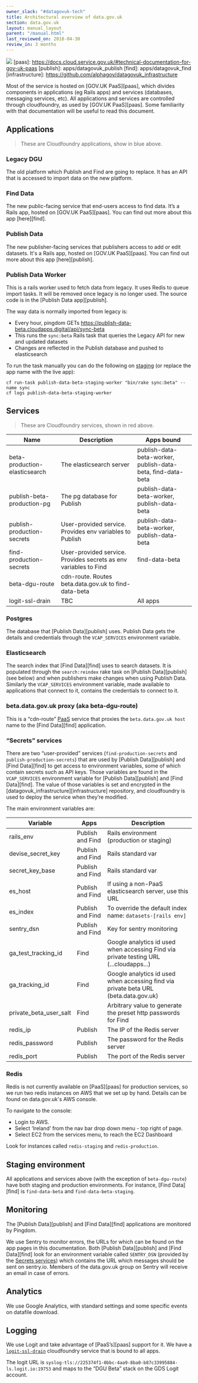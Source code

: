 ```yaml
---
owner_slack: "#datagovuk-tech"
title: Architectural overview of data.gov.uk
section: data.gov.uk
layout: manual_layout
parent: "/manual.html"
last_reviewed_on: 2018-04-30
review_in: 3 months
---
```

![](/manual/images/data-gov-uk-architecture.jpg)
[paas]: https://docs.cloud.service.gov.uk/#technical-documentation-for-gov-uk-paas
[publish]: apps/datagovuk_publish
[find]: apps/datagovuk_find
[infrastructure]: https://github.com/alphagov/datagovuk_infrastructure

Most of the service is hosted on [GOV.UK PaaS][paas], which divides components in applications (eg Rails apps) and services (databases, messaging services, etc). All applications and services are controlled through cloudfoundry, as used by [GOV.UK PaaS][paas]. Some familiarity with that documentation will be useful to read this document.

## Applications

> These are Cloudfoundry applications, show in blue above.

### Legacy DGU

The old platform which Publish and Find are going to replace. It has an API that is accessed to import data on the new platform.

### Find Data

The new public-facing service that end-users access to find data. It’s a Rails app, hosted on [GOV.UK PaaS][paas]. You can find out more about this app [here][find].

### Publish Data

The new publisher-facing services that publishers access to add or edit datasets. It's a Rails app, hosted on [GOV.UK PaaS][paas]. You can find out more about this app [here][publish].

### Publish Data Worker

This is a rails worker used to fetch data from legacy. It uses Redis to queue import tasks. It will be removed once legacy is no longer used. The source code is in the [Publish Data app][publish].

The way data is normally imported from legacy is:

* Every hour, pingdom GETs https://publish-data-beta.cloudapps.digital/api/sync-beta
* This runs the `sync:beta` Rails task that queries the Legacy API for new and updated datasets
* Changes are reflected in the Publish database and pushed to elasticsearch

To run the task manually you can do the following on [staging](#staging-environment) (or replace the app name with the live app):

    cf run-task publish-data-beta-staging-worker "bin/rake sync:beta" --name sync
    cf logs publish-data-beta-staging-worker

## Services

> These are Cloudfoundry services, shown in red above.

| Name | Description | Apps bound |
| ---- | ----------- | ---------- |
| beta-production-elasticsearch | The elasticsearch server | publish-data-beta-worker, publish-data-beta, find-data-beta |
| publish-beta-production-pg | The pg database for Publish | publish-data-beta-worker, publish-data-beta |
| publish-production-secrets | User-provided service. Provides env variables to Publish | publish-data-beta-worker, publish-data-beta |
| find-production-secrets | User-provided service. Provides secrets as env variables to Find | find-data-beta |
| beta-dgu-route | cdn-route. Routes beta.data.gov.uk to find-data-beta | |
| logit-ssl-drain | TBC | All apps |

### Postgres

The database that [Publish Data][publish] uses. Publish Data gets the details and credentials through the `VCAP_SERVICES` environment variable.

### Elasticsearch

The search index that [Find Data][find] uses to search datasets. It is populated through the `search:reindex` rake task on [Publish Data][publish] (see below) and when publishers make changes when using Publish Data.
Similarly the `VCAP_SERVICES` environment variable, made available to applications that connect to it, contains the credentials to connect to it.

### beta.data.gov.uk proxy (aka beta-dgu-route)

This is a “cdn-route” [PaaS](paas) service that proxies the `beta.data.gov.uk host` name to the [Find Data][find] application.

### “Secrets” services

There are two “user-provided” services (`find-production-secrets` and `publish-production-secrets`) that are used by [Publish Data][publish] and [Find Data][find] to get access to environment variables, some of which contain secrets such as API keys. Those variables are found in the `VCAP_SERVICES` environment variable for [Publish Data][publish] and [Find Data][find]. The value of those variables is set and encrypted in the [datagovuk_infrastructure][infrastructure] repository, and cloudfoundry is used to deploy the service when they’re modified.

The main environment variables are:

| Variable | Apps | Description |
| -------- | ---- | ----------- |
| rails_env | Publish and Find | Rails environment (production or staging) |
| devise_secret_key | Publish and Find | Rails standard var |
| secret_key_base | Publish and Find | Rails standard var |
| es_host | Publish and Find | If using a non-PaaS elasticsearch server, use this URL |
| es_index | Publish and Find | To override the default index name: `datasets-[rails env]` |
| sentry_dsn | Publish and Find | Key for sentry monitoring |
| ga_test_tracking_id | Find | Google analytics id used when accessing Find via private testing URL (...cloudapps...) |
| ga_tracking_id | Find | Google analytics id used when accessing find via private beta URL (beta.data.gov.uk) |
| private_beta_user_salt | Find | Arbitrary value to generate the preset http passwords for Find |
| redis_ip | Publish | The IP of the Redis server |
| redis_password | Publish | The password for the Redis server |
| redis_port | Publish | The port of the Redis server |

### Redis

Redis is not currently available on [PaaS][paas] for production services, so we run two redis instances on AWS that we set up by hand. Details can be found on data.gov.uk's AWS console.

To navigate to the console:

* Login to AWS.
* Select ‘Ireland’ from the nav bar drop down menu - top right of page.
* Select EC2 from the services menu, to reach the EC2 Dashboard

Look for instances called `redis-staging` and `redis-production`.

## Staging environment

All applications and services above (with the exception of `beta-dgu-route`) have both staging and production environments. For instance, [Find Data][find] is `find-data-beta` and `find-data-beta-staging`.

## Monitoring

The [Publish Data][publish] and [Find Data][find] applications are monitored by Pingdom.

We use Sentry to monitor errors, the URLs for which can be found on the app pages in this documentation. Both [Publish Data][publish] and [Find Data][find] look for an environment variable called `SENTRY_DSN` (provided by the [Secrets services](#secrets-services)) which contains the URL which messages should be sent on sentry.io. Members of the data.gov.uk group on Sentry will receive an email in case of errors.

## Analytics

We use Google Analytics, with standard settings and some specific events on datafile download.

## Logging

We use Logit and take advantage of [PaaS’s][paas] support for it. We have a [`logit-ssl-drain`](#services) cloudfoundry service that is bound to all apps.

The logit URL is `syslog-tls://225374f1-0bbc-4aa9-8ba0-b87c33995884-ls.logit.io:19753` and maps to the “DGU Beta” stack on the GDS Logit account.
